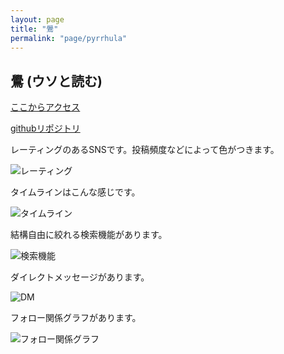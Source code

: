 ```yaml
---
layout: page
title: "鷽"
permalink: "page/pyrrhula"
---
```


## 鷽 (ウソと読む)

[ここからアクセス](https://pyrrhula.vercel.app)

[githubリポジトリ](https://github.com/2ufkpfb9daxnik/pyrrhula)

レーティングのあるSNSです。投稿頻度などによって色がつきます。

![レーティング](/portfolio/images/pyrrhula/rating.png)

タイムラインはこんな感じです。

![タイムライン](/portfolio/images/pyrrhula/timeline.png)

結構自由に絞れる検索機能があります。

![検索機能](/portfolio/images/pyrrhula/search.png)

ダイレクトメッセージがあります。

![DM](/portfolio/images/pyrrhula/chat.png)

フォロー関係グラフがあります。

![フォロー関係グラフ](/portfolio/images/pyrrhula/followgraph.png)
